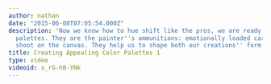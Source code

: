 ```yaml
---
author: nathan
date: "2015-06-08T07:05:54.000Z"
description: 'Now we know how to hue shift like the pros, we are ready to tackle color
  palettes. They are the painter''s ammunitions: emotionally loaded cartridges to
  shoot on the canvas. They help us to shape both our creations'' form and its content.'
title: Creating Appealing Color Palettes 1
type: video
videoid: x_rG-hB-YNk
---
```

